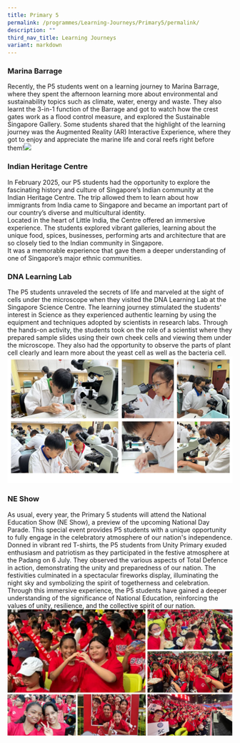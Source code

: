 ```yaml
---
title: Primary 5
permalink: /programmes/Learning-Journeys/Primary5/permalink/
description: ""
third_nav_title: Learning Journeys
variant: markdown
---
```

### **Marina Barrage** 
Recently, the P5 students went on a learning journey to Marina Barrage, where they spent the afternoon learning more about environmental and sustainability topics such as climate, water, energy and waste. They also learnt the 3-in-1 function of the Barrage and got to watch how the crest gates work as a flood control measure, and explored the Sustainable Singapore Gallery. Some students shared that the highlight of the learning journey was the Augmented Reality (AR) Interactive Experience, where they got to enjoy and appreciate the marine life and coral reefs right before them!![](/images/Learning%20Journeys/2022/Primary%205/2022%20P5%20Marina%20Barrage.jpg)
### **Indian Heritage Centre**
In February 2025, our P5 students had the opportunity to explore the fascinating history and culture of Singapore’s Indian community at the Indian Heritage Centre. The trip allowed them to learn about how immigrants from India came to Singapore and became an important part of our country’s diverse and multicultural identity.<br>
Located in the heart of Little India, the Centre offered an immersive experience. The students explored vibrant galleries, learning about the unique food, spices, businesses, performing arts and architecture that are so closely tied to the Indian community in Singapore.<br>
It was a memorable experience that gave them a deeper understanding of one of Singapore’s major ethnic communities.



### **DNA Learning Lab** 
The P5 students unraveled the secrets of life and marveled at the sight of cells under the microscope when they visited the DNA Learning Lab at the Singapore Science Centre. The learning journey stimulated the students' interest in Science as they experienced authentic learning by using the equipment and techniques adopted by scientists in research labs. Through the hands-on activity, the students took on the role of a scientist where they prepared sample slides using their own cheek cells and viewing them under the microscope. They also had the opportunity to observe the parts of plant cell clearly and learn more about the yeast cell as well as the bacteria cell.
![](/images/Learning%20Journeys/2024/P5_DNA_Lab_photo_collage.jpg)

### **NE Show**
As usual, every year, the Primary 5 students will attend the National Education Show (NE Show), a preview of the upcoming National Day Parade. This special event provides P5 students with a unique opportunity to fully engage in the celebratory atmosphere of our nation's independence. <br>
Donned in vibrant red T-shirts, the P5 students from Unity Primary exuded enthusiasm and patriotism as they participated in the festive atmosphere at the Padang on 6 July. They observed the various aspects of Total Defence in action, demonstrating the unity and preparedness of our nation. The festivities culminated in a spectacular fireworks display, illuminating the night sky and symbolizing the spirit of togetherness and celebration.<br>
Through this immersive experience, the P5 students have gained a deeper understanding of the significance of National Education, reinforcing the values of unity, resilience, and the collective spirit of our nation.
![](/images/Learning%20Journeys/2024/Photo_collage.jpg)